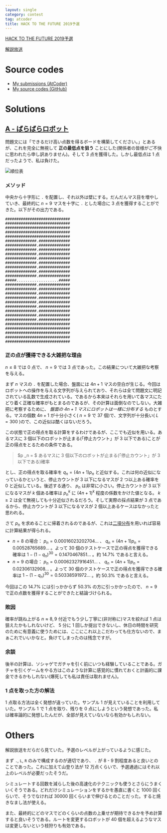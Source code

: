 ```yaml
---
layout: single
category: contest
tag: atcoder
title: HACK TO THE FUTURE 2019予選
---
```


[HACK TO THE FUTURE 2019予選](https://atcoder.jp/contests/future-contest-2019-qual)

[解説放送](https://youtu.be/0L8wFrF4uYs)

# Source codes

- [My submissions (AtCoder)](https://atcoder.jp/contests/future-contest-2019-qual/submissions?f.User=kazunetakahashi)
- [My source codes (GitHub)](https://github.com/kazunetakahashi/atcoder/tree/master/2018/1110_future-contest-2019-qual)

# Solutions

## [A - ばらばらロボット](https://atcoder.jp/contests/future-contest-2019-qual/tasks/future_contest_2019_qual_a)

問題文には「できるだけ高い点数を得るボードを構築してください。」とあるが、これを完全に無視して **正の最低点を狙う** ことにした(関係者の皆様がご不快に思われたら申し訳ありません)。そして 3 点を獲得した。しかし最低点は 1 点だったようで、私は負けた。

![順位表]({{site.baseurl}}/images/2018-11-10-httf.png)

### メソッド

中央から十字形に `.` を配置し、それ以外は壁にする。だんだんマス目を増やしていき、最終的に $n = 9$ マスを十字に `.` とした場合に 3 点を獲得することができた。以下がその出力である。

```
#############################
#############################
#############################
#############################
#############################
##############.##############
##############.##############
##############.##############
##############.##############
##############.##############
##############.##############
##############.##############
##############.##############
##############.##############
#####...................#####
##############.##############
##############.##############
##############.##############
##############.##############
##############.##############
##############.##############
##############.##############
##############.##############
##############.##############
#############################
#############################
#############################
#############################
#############################
```

### 正の点が獲得できる大雑把な理由

$n \leq 8$ では 0 点で、 $n = 9$ では 3 点であった。この結果について大雑把な考察を与える。

まず $n$ マスの `.` を配置した場合、盤面には $4n + 1$ マスの空白が生じる。今回はロボットへの操作を与える文字列が与えられており、それらは全て問題文に明記されている乱数で生成されている。であるから本来はそれらを用いて各マスにたどり着く正確な確率がもとまるのであるが、その計算は面倒なのでしない。大雑把に考察するために、 *盤面の $4n + 1$ マスにロボットは一様に分布する* ものとする。マスの個数 $4n + 1$ が十分小さく( $n = 9$ で $37$ 個)で、文字列が十分長い( $L = 300$ )ので、この近似は酷くはないだろう。

この状態で正の得点を取る計算をするわけであるが、ここでも近似を用いる。あるマスに $3$ 個以下のロボットが止まる(「停止カウント」が $3$ 以下である)ことが正の得点をとるための条件である。

> $p _n = $ あるマスに $3$ 個以下のロボットが止まる(「停止カウント」が $3$ 以下である)確率

とし、正の得点を取る確率を $q _n = (4n + 1) p _n$ と近似する。これは何の近似になっているかというと、停止カウントが $3$ 以下になるマスが $2$ つ以上ある確率を $0$ と近似している。後述する通り、 $p _n$ は非常に小さい。停止カウントが $3$ 以下になるマスが $k$ 個ある確率は $p _n ^k$ に $(4n + 1)^k$ 程度の係数をかけた値となる。 $k \geq 2$ は全て無視しても十分近似されるだろう。そして実際の採点結果が $3$ 点であるから、停止カウントが $3$ 以下になるマスが $2$ 個以上あるケースはなかったと思われる。

さて $p _n$ を求めることに帰着されるのであるが、これは[二項分布](https://keisan.casio.jp/exec/system/1161228843)を用いれば容易に計算結果が得られる。

- $n = 8$ の場合： $p _n = 0.00016023202704 \dots$ 、 $q _n = (4n + 1) p _n = 0.00528765689 \dots$ 。よって $30$ 個のテストケースで正の得点を獲得できる確率は $1 - (1 - q _n)^{30} = 0.1470467851 \dots$ 。約 $14.7 \%$ であると言える。
- $n = 9$ の場合： $p _n = 0.00062327916451 \dots$ 、 $q _n = (4n + 1) p _n = 0.02306132908 \dots$ 。よって $30$ 個のテストケースで正の得点を獲得できる確率は $1 - (1 - q _n)^{30} = 0.50338591972 \dots$ 。約 $50.3 \%$ であると言える。

今回はこの $14.7 \%$ には引っかからず $50.3 \%$ の方に引っかかったので、 $n = 9$ で正の点数を獲得することができたと結論づけられる。

### 敗因

確率が跳ね上がる $n \approx 8, 9$ 付近でもう少し丁寧に(非対称に)マスを絞れば 1 点は狙えたかもしれないけど、 5 分に 1 回しか提出できないし、休日の時間を研究のために有意義に使うためには、ここにこれ以上こだわっても仕方ないので、まぁこれでいいかなと。負けてしまったのは残念ですが。

### 余談

後半の計算は、ソシャゲでガチャを引く前にいつも経験していることである。ガチャを引くゲームをやる方はこのような計算に感覚的に慣れておくと計画的に課金できるかもしれない(爆死しても私は責任は取れません)。

### 1 点を取った方の解法

1 点取る方法は全く発想が違っていた。サンプル 1 が見えていることを利用していた。サンプル 1 で 1 点を取り、残りを 0 点にしようという発想であった。私は確率論的に発想したんだが、全部が見えていないなら有効かもしれない。

# Others

解説放送をだらだら見ていた。予選のレベルが上がっているように感じた。

まず `.`, `L`, `R` のみで構成するのが適切であり、 `.` が 8 - 9 割程度あると良いとのことであった。これに加えて山登り法が 12 万点くらいで、予選通過にはそれ以上のレベルが必要だったそうだ。

シミュレートする回数を減らした後の高速化のテクニックも使うとさらにうまくいくそうである。どれだけシミュレーションをするかを愚直に書くと 1000 回くらいで、そうでなければ 30000 回くらいまで伸びるとのことだった。すると焼きなまし法が使える。

また、最終的にどのマスでどのくらいの点数の上乗せが期待できるかを予め計算すると良いそうである。ルートを変更するロボットが 40 個を超えるようなマスは変更しないという枝狩りも有効である。
